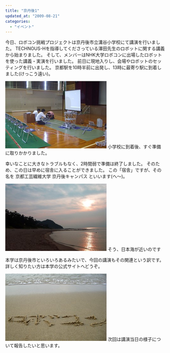 ```yaml
---
title: "京丹後1"
updated_at: "2009-08-21"
categories: 
  - "イベント"
---
```


今日、ロボコン挑戦プロジェクトは京丹後市立溝谷小学校にて講演を行いました。 TECHNOUS-Hを指導してくださっている澤田先生のロボットに関する講義から始まりました。 そして、メンバーはNHK大学ロボコンに出場したロボットを使った講義・実演を行いました。 前日に現地入りし、会場やロボットのセッティングを行いました。 京都駅を10時半前に出発し、13時に最寄り駅に到着しました(けっこう遠い)。

![CIMG0838.JPG](images/CIMG0838-thumbnail2.JPG) 小学校に到着後、すぐ準備に取りかかりました。

幸いなことに大きなトラブルもなく、2時間弱で準備は終了しました。 そのため、この日は早めに宿舎に入ることができました。 この「宿舎」ですが、その名を 京都工芸繊維大学 京丹後キャンパス といいます(へ～)。

![CIMG0847.JPG](images/CIMG0847-thumbnail2.JPG) そう、日本海が近いのです

本学は京丹後市といろいろあるみたいで、今回の講演もその関連という訳です。 詳しく知りたい方は本学の公式サイトへどうぞ。

![CIMG0843.JPG](images/CIMG0843-thumbnail2.JPG) 次回は講演当日の様子について報告したいと思います。
